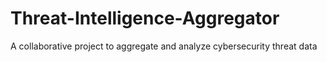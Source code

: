 # Threat-Intelligence-Aggregator
A collaborative project to aggregate and analyze cybersecurity threat data
